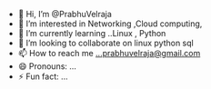 - 👋 Hi, I’m @PrabhuVelraja
- 👀 I’m interested in Networking ,Cloud computing, 
- 🌱 I’m currently learning ..Linux , Python
- 💞️ I’m looking to collaborate on linux python sql
- 📫 How to reach me ...prabhuvelraja@gmail.com
- 😄 Pronouns: ...
- ⚡ Fun fact: ...

<!---
PrabhuVelraja/PrabhuVelraja is a ✨ special ✨ repository because its `README.md` (this file) appears on your GitHub profile.
You can click the Preview link to take a look at your changes.
--->
